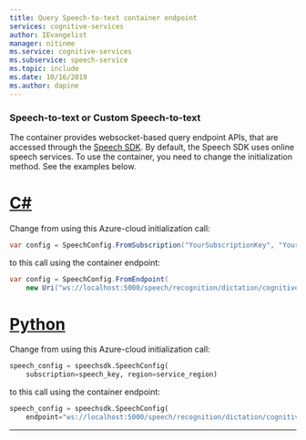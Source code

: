 ```yaml
---
title: Query Speech-to-text container endpoint
services: cognitive-services
author: IEvangelist
manager: nitinme
ms.service: cognitive-services
ms.subservice: speech-service
ms.topic: include
ms.date: 10/16/2019
ms.author: dapine
---
```


### Speech-to-text or Custom Speech-to-text

The container provides websocket-based query endpoint APIs, that are accessed through the [Speech SDK](../index.yml). By default, the Speech SDK uses online speech services. To use the container, you need to change the initialization method. See the examples below.

# [C#](#tab/csharp)

Change from using this Azure-cloud initialization call:

```csharp
var config = SpeechConfig.FromSubscription("YourSubscriptionKey", "YourServiceRegion");
```

to this call using the container endpoint:

```csharp
var config = SpeechConfig.FromEndpoint(
    new Uri("ws://localhost:5000/speech/recognition/dictation/cognitiveservices/v1"));
```
# [Python](#tab/python)

Change from using this Azure-cloud initialization call:

```python
speech_config = speechsdk.SpeechConfig(
    subscription=speech_key, region=service_region)
```

to this call using the container endpoint:

```python
speech_config = speechsdk.SpeechConfig(
    endpoint="ws://localhost:5000/speech/recognition/dictation/cognitiveservices/v1")
```

***